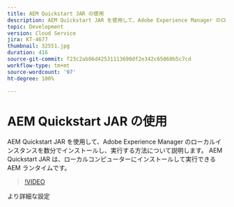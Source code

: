```yaml
---
title: AEM Quickstart JAR の使用
description: AEM Quickstart JAR を使用して、Adobe Experience Manager のローカルインスタンスを数分でインストールし、実行する方法について説明します。 AEM Quickstart JAR は、ローカルコンピューターにインストールして実行できる AEM ランタイムです。
topic: Development
version: Cloud Service
jira: KT-4677
thumbnail: 32551.jpg
duration: 416
source-git-commit: f23c2ab86d42531113690df2e342c65060b5c7cd
workflow-type: tm+mt
source-wordcount: '97'
ht-degree: 100%

---
```



# AEM Quickstart JAR の使用

AEM Quickstart JAR を使用して、Adobe Experience Manager のローカルインスタンスを数分でインストールし、実行する方法について説明します。 AEM Quickstart JAR は、ローカルコンピューターにインストールして実行できる AEM ランタイムです。

>[!VIDEO](https://video.tv.adobe.com/v/32551?quality=12&learn=on)

より詳細な設定